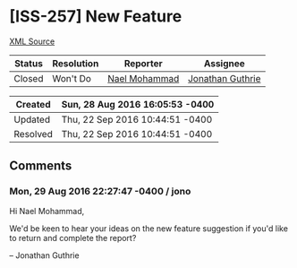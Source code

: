 # [ISS-257] New Feature

[XML Source](./xml/ISS-257.xml)
<p></p>





Status|Resolution|Reporter|Assignee
------|----------|--------|--------
Closed|Won't Do|[Nael Mohammad](nael@nael.org)|[Jonathan Guthrie]($jono)





Created|Sun, 28 Aug 2016 16:05:53 -0400
-------|--------------
Updated|Thu, 22 Sep 2016 10:44:51 -0400
Resolved|Thu, 22 Sep 2016 10:44:51 -0400


## Comments




### Mon, 29 Aug 2016 22:27:47 -0400 / jono 

<p><p>Hi Nael Mohammad,</p>

<p>We'd be keen to hear your ideas on the new feature suggestion if you'd like to return and complete the report?</p>

<p>– Jonathan Guthrie</p></p>


